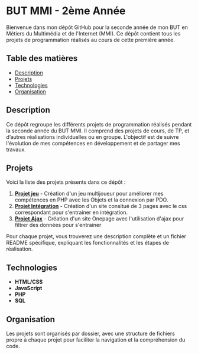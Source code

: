 # BUT MMI - 2ème Année

Bienvenue dans mon dépôt GitHub pour la seconde année de mon BUT en Métiers du Multimédia et de l'Internet (MMI). Ce dépôt contient tous les projets de programmation réalisés au cours de cette première année.

## Table des matières

- [Description](#description)
- [Projets](#projets)
- [Technologies](#technologies)
- [Organisation](#organisation)

## Description

Ce dépôt regroupe les différents projets de programmation réalisés pendant la seconde année du BUT MMI. Il comprend des projets de cours, de TP, et d’autres réalisations individuelles ou en groupe. L'objectif est de suivre l'évolution de mes compétences en développement et de partager mes travaux.

## Projets

Voici la liste des projets présents dans ce dépôt :

1. **[Projet jeu](https://github.com/Raphael-K-78/MMI2-A2/tree/main/Fleet%20Revenge)** - Création d'un jeu multijoueur pour améliorer mes compétences en PHP avec les Objets et la connexion par PDO.
2. **[Projet Intégration](https://github.com/Raphael-K-78/MMI2-A2/tree/main/Vodka%26shake)** - Création d'un site consitué de 3 pages avec le css correspondant pour s'entrainer en intégration.
3. **[Projet Ajax](https://github.com/Raphael-K-78/MMI2-A2/tree/main/Louer_votre_dormeur)** - Création d'un site Onepage avec l'utilisation d'ajax pour filtrer des données pour s'entrainer

Pour chaque projet, vous trouverez une description complète et un fichier README spécifique, expliquant les fonctionnalités et les étapes de réalisation.

## Technologies

- **HTML/CSS**
- **JavaScript**
- **PHP**
- **SQL**

## Organisation

Les projets sont organisés par dossier, avec une structure de fichiers propre à chaque projet pour faciliter la navigation et la compréhension du code.

